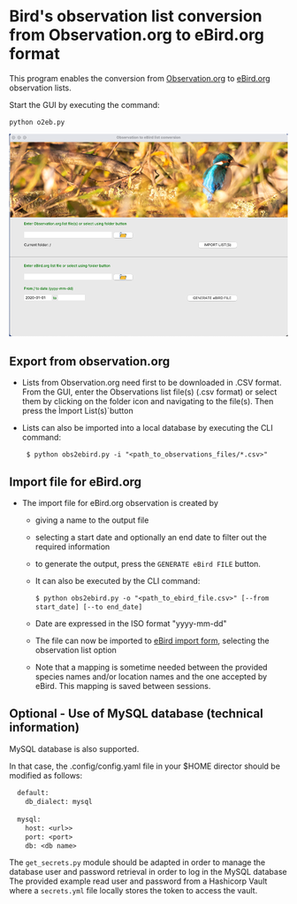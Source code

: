 # Bird's observation list conversion from Observation.org to eBird.org format

This program enables the conversion from [Observation.org](http://observation.org) to [eBird.org](http://eBird.org)
observation lists.

Start the GUI by executing the command:
    
    python o2eb.py


![](./images/main_window.png)


## Export from observation.org

- Lists from Observation.org need first to be downloaded in .CSV format.
  From the GUI, enter the Observations list file(s) (.csv format) or select them by clicking on the folder icon and navigating to the file(s). Then press the Ìmport List(s)`button
- Lists can also be imported into a local database by executing the CLI command:

       $ python obs2ebird.py -i "<path_to_observations_files/*.csv>"

## Import file for eBird.org

- The import file for eBird.org observation is created by
  - giving a name to the output file
  - selecting a start date and optionally an end date to filter out the required information
  - to generate the output, press the `GENERATE eBird FILE` button.

  - It can also be executed by the CLI command:

        $ python obs2ebird.py -o "<path_to_ebird_file.csv>" [--from start_date] [--to end_date] 

  - Date are expressed in the ISO format "yyyy-mm-dd"

  - The file can now be imported to [eBird import form](https://ebird.org/import/upload.form?theme=ebird), selecting the observation list option

  - Note that a mapping is sometime needed between the provided species names and/or location names and the one accepted by eBird. This mapping is saved between sessions.

## Optional - Use of MySQL database (technical information)

MySQL database is also supported. 

In that case, the .config/config.yaml file in your $HOME director should be modified as follows:

      default:
        db_dialect: mysql

      mysql:
        host: <url>>
        port: <port>
        db: <db name>



The `get_secrets.py` module should be adapted in order to manage the database user and password retrieval in order to log in the MySQL database
The provided example read user and password from a Hashicorp Vault where a `secrets.yml` file locally stores the token to access the vault.
